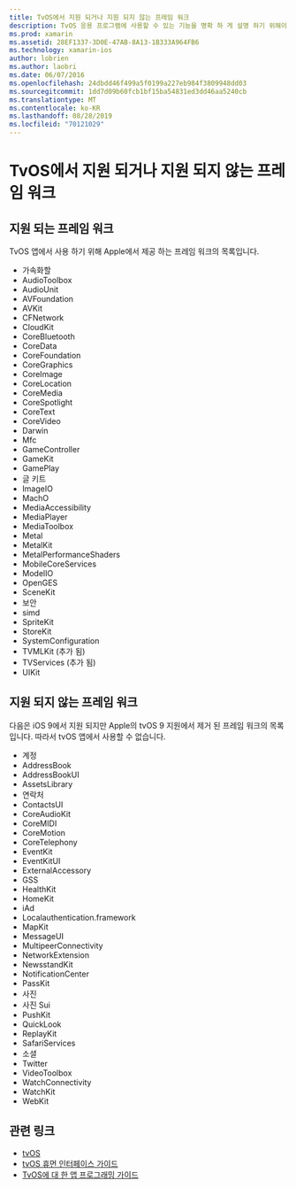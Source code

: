 ```yaml
---
title: TvOS에서 지원 되거나 지원 되지 않는 프레임 워크
description: TvOS 응용 프로그램에 사용할 수 있는 기능을 명확 하 게 설명 하기 위해이 문서에서는 tvOS에서 지 원하는 Apple 프레임 워크와 tvOS에서 지원 하지 않는 Apple 프레임 워크의 두 가지 목록을 제공 합니다.
ms.prod: xamarin
ms.assetid: 28EF1337-3D0E-47AB-8A13-1B333A964FB6
ms.technology: xamarin-ios
author: lobrien
ms.author: laobri
ms.date: 06/07/2016
ms.openlocfilehash: 24dbdd46f499a5f0199a227eb984f3809948dd03
ms.sourcegitcommit: 1dd7d09b60fcb1bf15ba54831ed3dd46aa5240cb
ms.translationtype: MT
ms.contentlocale: ko-KR
ms.lasthandoff: 08/28/2019
ms.locfileid: "70121029"
---
```

# <a name="supported-and-unsupported-frameworks-in-tvos"></a>TvOS에서 지원 되거나 지원 되지 않는 프레임 워크

<a name="Supported-Frameworks" />

## <a name="supported-frameworks"></a>지원 되는 프레임 워크

TvOS 앱에서 사용 하기 위해 Apple에서 제공 하는 프레임 워크의 목록입니다.

- 가속화할
- AudioToolbox
- AudioUnit
- AVFoundation
- AVKit
- CFNetwork
- CloudKit
- CoreBluetooth
- CoreData
- CoreFoundation
- CoreGraphics
- CoreImage
- CoreLocation
- CoreMedia
- CoreSpotlight
- CoreText
- CoreVideo
- Darwin
- Mfc
- GameController
- GameKit
- GamePlay
- 글 키트
- ImageIO
- MachO
- MediaAccessibility
- MediaPlayer
- MediaToolbox
- Metal
- MetalKit
- MetalPerformanceShaders
- MobileCoreServices
- ModelIO
- OpenGES
- SceneKit
- 보안
- simd
- SpriteKit
- StoreKit
- SystemConfiguration
- TVMLKit (추가 됨)
- TVServices (추가 됨)
- UIKit

<a name="Unsupported-Frameworks" />

## <a name="unsupported-frameworks"></a>지원 되지 않는 프레임 워크

다음은 iOS 9에서 지원 되지만 Apple의 tvOS 9 지원에서 제거 된 프레임 워크의 목록입니다. 따라서 tvOS 앱에서 사용할 수 없습니다.

- 계정
- AddressBook
- AddressBookUI
- AssetsLibrary
- 연락처
- ContactsUI
- CoreAudioKit
- CoreMIDI
- CoreMotion
- CoreTelephony
- EventKit
- EventKitUI
- ExternalAccessory
- GSS
- HealthKit
- HomeKit
- iAd
- Localauthentication.framework
- MapKit
- MessageUI
- MultipeerConnectivity
- NetworkExtension
- NewsstandKit
- NotificationCenter
- PassKit
- 사진
- 사진 Sui
- PushKit
- QuickLook
- ReplayKit
- SafariServices
- 소셜
- Twitter
- VideoToolbox
- WatchConnectivity
- WatchKit
- WebKit



## <a name="related-links"></a>관련 링크

- [tvOS](https://developer.apple.com/tvos/)
- [tvOS 휴먼 인터페이스 가이드](https://developer.apple.com/tvos/human-interface-guidelines/)
- [TvOS에 대 한 앱 프로그래밍 가이드](https://developer.apple.com/library/prerelease/tvos/documentation/General/Conceptual/AppleTV_PG/)
